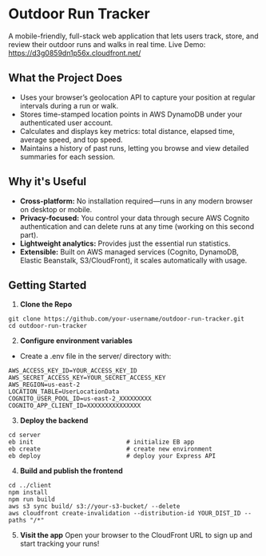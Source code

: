 # Outdoor Run Tracker

A mobile-friendly, full-stack web application that lets users track, store, and review their outdoor runs and walks in real time.
Live Demo: https://d3g0859dn1p56x.cloudfront.net/

## What the Project Does

* Uses your browser’s geolocation API to capture your position at regular intervals during a run or walk.
* Stores time-stamped location points in AWS DynamoDB under your authenticated user account.
* Calculates and displays key metrics: total distance, elapsed time, average speed, and top speed.
* Maintains a history of past runs, letting you browse and view detailed summaries for each session.

## Why it's Useful

* **Cross-platform:** No installation required—runs in any modern browser on desktop or mobile.
* **Privacy-focused:** You control your data through secure AWS Cognito authentication and can delete runs at any time (working on this second part).
* **Lightweight analytics:** Provides just the essential run statistics.
* **Extensible:** Built on AWS managed services (Cognito, DynamoDB, Elastic Beanstalk, S3/CloudFront), it scales automatically with usage.

## Getting Started

1. **Clone the Repo**
```console
git clone https://github.com/your-username/outdoor-run-tracker.git
cd outdoor-run-tracker
```

2. **Configure environment variables**
* Create a .env file in the server/ directory with:
```console
AWS_ACCESS_KEY_ID=YOUR_ACCESS_KEY_ID
AWS_SECRET_ACCESS_KEY=YOUR_SECRET_ACCESS_KEY
AWS_REGION=us-east-2
LOCATION_TABLE=UserLocationData
COGNITO_USER_POOL_ID=us-east-2_XXXXXXXXX
COGNITO_APP_CLIENT_ID=XXXXXXXXXXXXXXX
```

3. **Deploy the backend**
```console
cd server
eb init                          # initialize EB app
eb create                        # create new environment
eb deploy                        # deploy your Express API
```

4. **Build and publish the frontend**
```console
cd ../client
npm install
npm run build
aws s3 sync build/ s3://your-s3-bucket/ --delete
aws cloudfront create-invalidation --distribution-id YOUR_DIST_ID --paths "/*"
```

5. **Visit the app**
Open your browser to the CloudFront URL to sign up and start tracking your runs!
